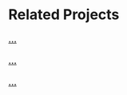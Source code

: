 <!--
 🇨🇦EN Related Projects.md

 This source file is part of the Workspace open source project.
 https://github.com/SDGGiesbrecht/Workspace#workspace

 Copyright ©2017 Jeremy David Giesbrecht and the Workspace project contributors.

 Soli Deo gloria.

 Licensed under the Apache Licence, Version 2.0.
 See http://www.apache.org/licenses/LICENSE-2.0 for licence information.
 -->

# Related Projects

### [...](https://github.com/SDGGiesbrecht/Workspace)

### [...](https://github.com/SDGGiesbrecht/SDGCommandLine)

### [...](https://github.com/SDGGiesbrecht/SDGCornerstone)
